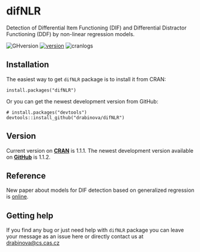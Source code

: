 # difNLR
Detection of Differential Item Functioning (DIF) and Differential Distractor Functioning (DDF) by non-linear regression models.

![GHversion](https://img.shields.io/github/release/drabinova/difNLR.svg)
[![version](https://www.r-pkg.org/badges/version/difNLR)](https://CRAN.R-project.org/package=difNLR)
![cranlogs](https://cranlogs.r-pkg.org/badges/difNLR)

## Installation
The easiest way to get `difNLR` package is to install it from CRAN:
```
install.packages("difNLR")
```
Or you can get the newest development version from GitHub:
```
# install.packages("devtools")
devtools::install_github("drabinova/difNLR")
```
## Version
Current version on [**CRAN**](https://CRAN.R-project.org/package=difNLR) is 1.1.1. The newest development version available on [**GitHub**](https://github.com/drabinova/difNLR) is 1.1.2.

## Reference

New paper about models for DIF detection based on generalized regression is [online](http://onlinelibrary.wiley.com/doi/10.1111/jedm.12158/full).

## Getting help
If you find any bug or just need help with `difNLR` package you can leave your message as an issue here or directly contact us at drabinova@cs.cas.cz

